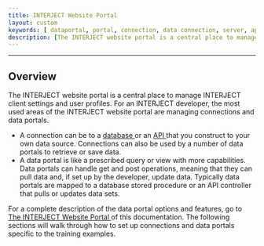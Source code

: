 ```yaml
---
title: INTERJECT Website Portal
layout: custom
keywords: [ dataportal, portal, connection, data connection, server, api]
description: [The INTERJECT website portal is a central place to manage INTERJECT client settings and user profiles. For an INTERJECT developer, the most used areas of the INTERJECT website portal are managing connections and data portals. ]
---
```

* * *

##  **Overview**

The INTERJECT website portal is a central place to manage INTERJECT client settings and user profiles. For an INTERJECT developer, the most used areas of the INTERJECT website portal are managing connections and data portals. 

  * A connection can be to a [ database ](wPortal/L-Database-Connection.html) or an [ API ](wPortal/L-API-Connection.html) that you construct to your own data source. Connections can also be used by a number of data portals to retrieve or save data. 
  * A data portal is like a prescribed query or view with more capabilities. Data portals can handle get and post operations, meaning that they can pull data and, if set up by the developer, update data. Typically data portals are mapped to a database stored procedure or an API controller that pulls or updates data sets. 



For a complete description of the data portal options and features, go to [ The INTERJECT Website Portal ](/wPortal/The-INTERJECT-Website-Portal.html) of this documentation. The following sections will walk through how to set up connections and data portals specific to the training examples. 
